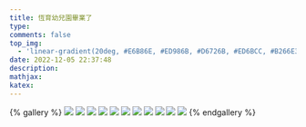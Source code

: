 ```yaml
---
title: 恆育幼兒園畢業了
type: 
comments: false
top_img:
  - 'linear-gradient(20deg, #E6B86E, #ED986B, #D6726B, #ED6BCC, #B266E3)'
date: 2022-12-05 22:37:48
description:
mathjax:
katex:
---
```


{% gallery %}
![](https://lh3.googleusercontent.com/gOwb6sSlnrSAeYtKZolHPnpB-SSchxmUey7LtISOFWhtFKI4bHwIOcQuC3Jdli7wnJB4oxnsOLAFmQML9k44GcIUT87kD28pr5xshkaWj8orO3b2RbU0H6R00FIUeBRaoU0Bzlsf3xg=w1920-h1080)
![](https://lh3.googleusercontent.com/J8Smq_Yd1qLeRkBbkNUhyo1Z-1uXYt-e1duS71IeNoeiQ_jbY-N-Tnp0uSow55nCQjgiSa_NZfvCV70RbAIRw8bNh0EfUYLzlIlCzg2nL7dCdMn8YF0NsnA-Kpw2OfGQTSU5j6egf3o=w1920-h1080)
![](https://lh3.googleusercontent.com/BmIl_hWvRSczeujaQB-rC7DhCEwG56Mc5odPB8jWd-2tQWp-kwAlcG6f21bSMSfzujaKostCEVVCiMJRmVi8jbhn4XVoVkNoNDBJdvtwQ-9RXK7UhXjyuhO6vNkogCS3pq7Ng_bHblo=w1920-h1080)
![](https://lh3.googleusercontent.com/rMC50200FXveOPk0KgYY4p73bL583aUZTmc9NY4DD8Us0ZlmXdx4GadAeZ4oA2vZcn0cs8pKNPYn24chJOSyhRoCUyPiMgvuY46n-KNx70x78pxhyE17Yg6jsLhwSml8MlIg4QskhuM=w1920-h1080)
![](https://lh3.googleusercontent.com/MZlZI44g9esccWtS-pC7m3p8_0fPdu8CG__QaWKFAM370guAiAfqBtyc6BBGxIt7g8up22EImTeVZ-PaLUNQwpSxHLi0rHeUqRuoeGH9UWajhXwBpyrxrkP1PLm9g-75E6cu-uAkZE8=w1920-h1080)
![](https://lh3.googleusercontent.com/E947Cz2UCxaQMdO1xCgkFxaowMiVhA67w2jiw7wp8F70RGlqOmCTT4oxLEXkJopAPK4M9gE1pKLpDm1VHC0LB3mB_B_6PbuQJpiSqqctQhaO81CgkrrvZ0XzP1GnyJlhAIoBq1vab90=w1920-h1080)
![](https://lh3.googleusercontent.com/ZbQOhTdBResPCYhwUCtg5UfLq7N0rLtbNX3IhyRcU1odRUckKnFFOtrQOK5C61jhfSp2snUAT6xfdj8kugHBJmXowjS0odUVlRGWu1HkAUIPeL_0MP_Bb-UJS-FAp7MQBhpGPe5__jE=w1920-h1080)
![](https://lh3.googleusercontent.com/nzG4L_MjbOnl_MA5A5Aqt5r2kowWUQp0Qnq4zpN6yjVMrVwjOcgzy2MNmTyhi6MNuzidRSQPLylA0zKqAv89BNghIM4xUSrwAAjNRFcvlIjDwJ6P20Fc7BmUf9xSxTUH95xalsYaTBg=w1920-h1080)
![](https://lh3.googleusercontent.com/aQvp7t-uqykCuJEbbgXMlZw_clM0yN65aKtdJSrQ-M-2WhdBpW7z5KsZMmYSPebYO5xv1simmvNK-oHGEDrMPL8DG6uolOpt7GXB0Ns4e0zxY9-uC4J8T-4J5HiFccowG-cPWnuysIc=w1920-h1080)
![](https://lh3.googleusercontent.com/d9aCCJ5tHVOImWr0-qRJn3Jojp0_1hLmk14Z3KggCoFjAa3TzgXvd9YuNOOGu3gBl1YWkYj5SRziY1o-B3S6q88ya-ZSdhZkODA61YMrTSbo3WmITQueEQ5wr6fxf8jsXmvmiLtzxss=w1920-h1080)
![](https://lh3.googleusercontent.com/v__9OUvput1AqKT-g4CKZnsTPdSRneSI-UkRbsN_t9ck6hlO1xIXQAsBjqb29hYYOMyMpsd3D03ejPtSvujpDZS63IHCLKOvuYtdgauyHvc-STEPTMVdh_29vCMEkUo26XM3EOO5wFk=w1920-h1080)
{% endgallery %}
